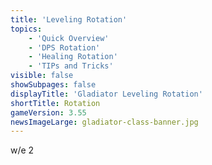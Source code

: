 ```yaml
---
title: 'Leveling Rotation'
topics:
    - 'Quick Overview'
    - 'DPS Rotation'
    - 'Healing Rotation'
    - 'TIPs and Tricks'
visible: false
showSubpages: false
displayTitle: 'Gladiator Leveling Rotation'
shortTitle: Rotation
gameVersion: 3.55
newsImageLarge: gladiator-class-banner.jpg
---
```


w/e 2
